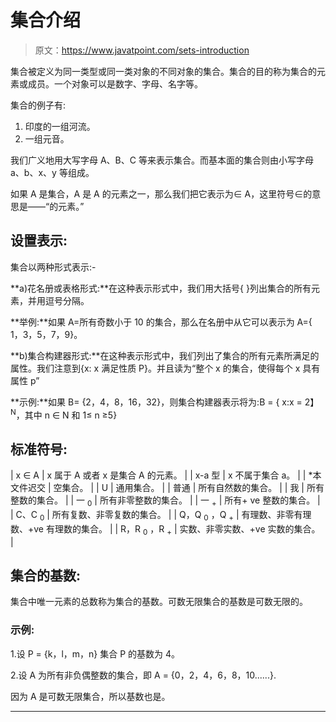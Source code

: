 # 集合介绍

> 原文：<https://www.javatpoint.com/sets-introduction>

集合被定义为同一类型或同一类对象的不同对象的集合。集合的目的称为集合的元素或成员。一个对象可以是数字、字母、名字等。

集合的例子有:

1.  印度的一组河流。
2.  一组元音。

我们广义地用大写字母 A、B、C 等来表示集合。而基本面的集合则由小写字母 a、b、x、y 等组成。

如果 A 是集合，A 是 A 的元素之一，那么我们把它表示为∈ A，这里符号∈的意思是——“的元素。”

## 设置表示:

集合以两种形式表示:-

**a)花名册或表格形式:**在这种表示形式中，我们用大括号{ }列出集合的所有元素，并用逗号分隔。

**举例:**如果 A=所有奇数小于 10 的集合，那么在名册中从它可以表示为 A={ 1，3，5，7，9}。

**b)集合构建器形式:**在这种表示形式中，我们列出了集合的所有元素所满足的属性。我们注意到{x: x 满足性质 P}。并且读为“整个 x 的集合，使得每个 x 具有属性 p”

**示例:**如果 B= {2，4，8，16，32}，则集合构建器表示将为:B = { x:x = 2】<sup>N</sup>，其中 n ∈ N 和 1≤ n ≥5}

## 标准符号:

| x ∈ A | x 属于 A 或者 x 是集合 A 的元素。 |
| x-a 型 | x 不属于集合 a。 |
| *本文件迟交 | 空集合。 |
| U | 通用集合。 |
| 普通 | 所有自然数的集合。 |
| 我 | 所有整数的集合。 |
| 一 <sub>0</sub> | 所有非零整数的集合。 |
| 一 <sub>+</sub> | 所有+ ve 整数的集合。 |
| C、C <sub>0</sub> | 所有复数、非零复数的集合。 |
| Q，Q <sub>0</sub> ，Q <sub>+</sub> | 有理数、非零有理数、+ve 有理数的集合。 |
| R，R <sub>0</sub> ，R <sub>+</sub> | 实数、非零实数、+ve 实数的集合。 |

## 集合的基数:

集合中唯一元素的总数称为集合的基数。可数无限集合的基数是可数无限的。

### 示例:

1.设 P = {k，l，m，n}
集合 P 的基数为 4。

2.设 A 为所有非负偶整数的集合，即
A = {0，2，4，6，8，10......}.

因为 A 是可数无限集合，所以基数也是。

* * *